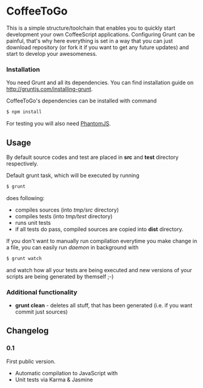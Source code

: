 # CoffeeToGo
This is a simple structure/toolchain that enables you to quickly start development your own CoffeeScript applications. Configuring Grunt can be painful, that's why here everything is set in a way that you can just download repository (or fork it if you want to get any future updates) and start to develop your awesomeness.

### Installation
You need Grunt and all its dependencies. You can find installation guide on http://gruntjs.com/installing-grunt.

CoffeeToGo's dependencies can be installed with command

```sh
$ npm install
```

For testing you will also need [PhantomJS](https://github.com/ariya/phantomjs).

## Usage
By default source codes and test are placed in **src** and **test** directory respectively.

Default grunt task, which will be executed by running
```sh
$ grunt
```
does following:
 - compiles sources (into *tmp/src* directory)
 - compiles tests (into *tmp/test* directory)
 - runs unit tests
 - if all tests do pass, compiled sources are copied into **dist** directory.

If you don't want to manually run compilation everytime you make change in a file, you can easily run *daemon* in background with
```sh
$ grunt watch
```
and watch how all your tests are being executed and new versions of your scripts are being generated by themself ;-)

### Additional functionality
 - **grunt clean** - deletes all stuff, that has been generated (i.e. if you want commit just sources)

## Changelog
### 0.1
First public version.
 - Automatic compilation to JavaScript with
 - Unit tests via Karma & Jasmine
